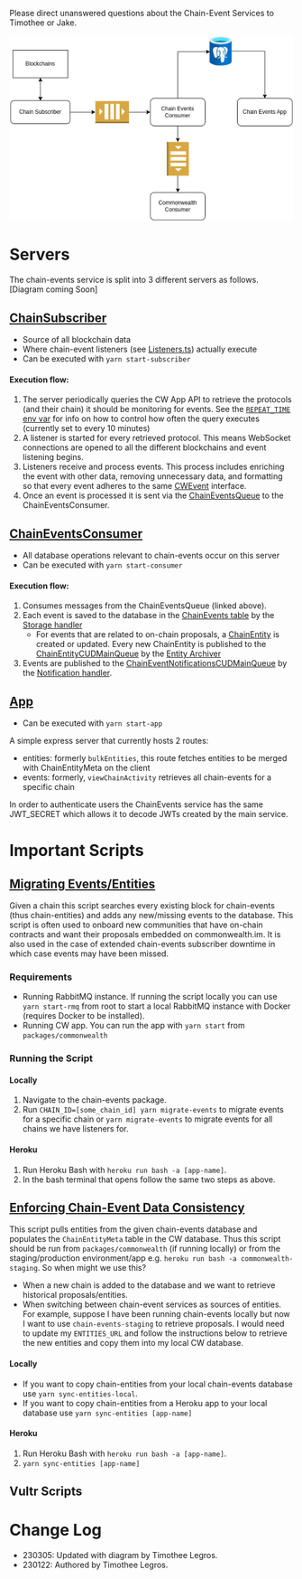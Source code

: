 Please direct unanswered questions about the Chain-Event Services to Timothee or Jake.

![Chain Events Architecture](./assets/Chain-Events-Architecture.png)

# Servers

The chain-events service is split into 3 different servers as follows.
[Diagram coming Soon]

## [ChainSubscriber][12]

- Source of all blockchain data
- Where chain-event listeners (see [Listeners.ts][1]) actually execute
- Can be executed with `yarn start-subscriber`

#### Execution flow:
1. The server periodically queries the CW App API to retrieve the protocols (and their chain) it should be monitoring for events. See the [`REPEAT_TIME` env var][16] for info on how to control how often the query executes (currently set to every 10 minutes)
2. A listener is started for every retrieved protocol. This means WebSocket connections are opened to all the different blockchains and event listening begins.
3. Listeners receive and process events. This process includes enriching the event with other data, removing unnecessary data, and formatting so that every event adheres to the same [CWEvent][2] interface.
4. Once an event is processed it is sent via the [ChainEventsQueue][3] to the ChainEventsConsumer.

## [ChainEventsConsumer][13]
- All database operations relevant to chain-events occur on this server
- Can be executed with `yarn start-consumer`

#### Execution flow:
1. Consumes messages from the ChainEventsQueue (linked above).
2. Each event is saved to the database in the [ChainEvents table][4] by the [Storage handler][5]
    - For events that are related to on-chain proposals, a [ChainEntity][6] is created or updated. Every new ChainEntity is published to the [ChainEntityCUDMainQueue][7] by the [Entity Archiver][8]
3. Events are published to the [ChainEventNotificationsCUDMainQueue][9] by the [Notification handler][10].

## [App][14]
- Can be executed with `yarn start-app`

A simple express server that currently hosts 2 routes:

- entities: formerly `bulkEntities`, this route fetches entities to be merged with ChainEntityMeta on the client
- events: formerly, `viewChainActivity` retrieves all chain-events for a specific chain

In order to authenticate users the ChainEvents service has the same JWT_SECRET which allows it to decode JWTs created by the main service.

# Important Scripts
## [Migrating Events/Entities][11]
Given a chain this script searches every existing block for chain-events (thus chain-entities) and adds any new/missing events to the database. This script is often used to onboard new communities that have on-chain contracts and want their proposals embedded on commonwealth.im. It is also used in the case of extended chain-events subscriber downtime in which case events may have been missed.

### Requirements
- Running RabbitMQ instance. If running the script locally you can use `yarn start-rmq` from root to start a local RabbitMQ instance with Docker (requires Docker to be installed).
- Running CW app. You can run the app with `yarn start` from `packages/commonwealth`

### Running the Script
#### Locally
1. Navigate to the chain-events package.
2. Run `CHAIN_ID=[some_chain_id] yarn migrate-events` to migrate events for a specific chain or `yarn migrate-events` to migrate events for all chains we have listeners for.
#### Heroku
1. Run Heroku Bash with `heroku run bash -a [app-name]`.
2. In the bash terminal that opens follow the same two steps as above.

## [Enforcing Chain-Event Data Consistency][15]
This script pulls entities from the given chain-events database and populates the `ChainEntityMeta` table in the CW database. Thus this script should be run from `packages/commonwealth` (if running locally) or from the staging/production environment/app e.g. `heroku run bash -a commonwealth-staging`. So when might we use this?
- When a new chain is added to the database and we want to retrieve historical proposals/entities.
- When switching between chain-event services as sources of entities. For example, suppose I have been running chain-events locally but now I want to use `chain-events-staging` to retrieve proposals. I would need to update my `ENTITIES_URL` and follow the instructions below to retrieve the new entities and copy them into my local CW database.
#### Locally
- If you want to copy chain-entities from your local chain-events database use `yarn sync-entities-local`. 
- If you want to copy chain-entities from a Heroku app to your local database use `yarn sync-entities [app-name]`
#### Heroku
1. Run Heroku Bash with `heroku run bash -a [app-name]`.
2. `yarn sync-entities [app-name]`

## Vultr Scripts


[1]: https://github.com/hicommonwealth/commonwealth/blob/master/packages/chain-events/src/Listener.ts
[2]: https://github.com/hicommonwealth/commonwealth/blob/master/packages/chain-events/src/interfaces.ts#L98
[3]: https://github.com/hicommonwealth/commonwealth/blob/master/packages/common-common/src/rabbitmq/types/index.ts#L74
[4]: https://github.com/hicommonwealth/commonwealth/blob/master/packages/chain-events/services/database/models/chain_event.ts
[5]: https://github.com/hicommonwealth/commonwealth/blob/master/packages/chain-events/services/ChainEventsConsumer/ChainEventHandlers/storage.ts#L139
[6]: https://github.com/hicommonwealth/commonwealth/blob/master/packages/chain-events/services/database/models/chain_entity.ts
[7]: https://github.com/hicommonwealth/commonwealth/blob/master/packages/common-common/src/rabbitmq/types/index.ts#L75
[8]: https://github.com/hicommonwealth/commonwealth/blob/master/packages/chain-events/services/ChainEventsConsumer/ChainEventHandlers/entityArchival.ts#L96
[9]: https://github.com/hicommonwealth/commonwealth/blob/master/packages/common-common/src/rabbitmq/types/index.ts#L76
[10]: https://github.com/hicommonwealth/commonwealth/blob/master/packages/chain-events/services/ChainEventsConsumer/ChainEventHandlers/notification.ts#L62
[11]: https://github.com/hicommonwealth/commonwealth/blob/master/packages/chain-events/scripts/migrateChainEntities.ts
[12]: https://github.com/hicommonwealth/commonwealth/tree/master/packages/chain-events/services/ChainSubscriber
[13]: https://github.com/hicommonwealth/commonwealth/tree/master/packages/chain-events/services/ChainEventsConsumer
[14]: https://github.com/hicommonwealth/commonwealth/tree/master/packages/chain-events/services/app
[15]: https://github.com/hicommonwealth/commonwealth/blob/master/packages/commonwealth/server/scripts/enforceDataConsistency.ts
[16]: https://github.com/hicommonwealth/commonwealth/wiki/Chain-Events%20Environment%20Variables#both

# Change Log

- 230305: Updated with diagram by Timothee Legros.
- 230122: Authored by Timothee Legros.